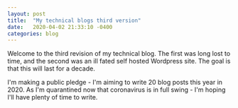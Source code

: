 ```yaml
---
layout: post
title:  "My technical blogs third version"
date:   2020-04-02 21:33:10 -0400
categories: blog
---
```


Welcome to the third revision of my technical blog.  The first was long lost to time, and the second was an ill fated self hosted Wordpress site.  The goal is that this will last for a decade.

I'm making a public pledge - I'm aiming to write 20 blog posts this year in 2020.  As I'm quarantined now that coronavirus is in full swing - I'm hoping I'll have plenty of time to write.